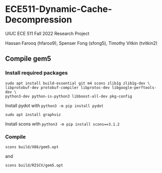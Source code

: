 # ECE511-Dynamic-Cache-Decompression

UIUC ECE 511 Fall 2022 Research Project

Hassan Farooq (hfaroo9), Spenser Fong (sfong5), Timothy Vitkin (tvitkin2)

## Compile gem5

### Install required packages

    sudo apt install build-essential git m4 scons zlib1g zlib1g-dev \
    libprotobuf-dev protobuf-compiler libprotoc-dev libgoogle-perftools-dev \
    python3-dev python-is-python3 libboost-all-dev pkg-config


Install pydot with `python3 -m pip install pydot`

`sudo apt install graphviz`

Install scons with `python3 -m pip install scons==3.1.2`


### Compile

    scons build/X86/gem5.opt

and 

    scons build/RISCV/gem5.opt